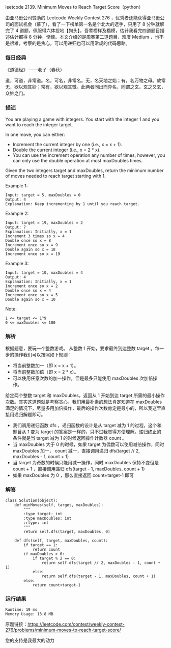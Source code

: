 leetcode  2139. Minimum Moves to Reach Target Score（python）


由亚马逊公司赞助的 Leetcode Weekly Contest 276 ，优秀者还能获得亚马逊公司的面试机会（慕了），看了一下榜单第一名是个北大的选手，只用了 8 分钟就解完了 4 道题，佩服得六体投地【狗头】，吾辈榜样及楷模，估计我看完四道题目描述估计都得 8 分钟，惭愧。本文介绍的是周赛第二道题目，难度 Medium ，也不是很难，考察的是贪心，可以用递归也可以用常规的代码思路。


### 每日经典

《道德经》 ——老子（春秋）

道，可道，非常道。名，可名，非常名。无，名天地之始；有，名万物之母。故常无，欲以观其妙；常有，欲以观其徼。此两者同出而异名，同谓之玄。玄之又玄，众妙之门。

### 描述

You are playing a game with integers. You start with the integer 1 and you want to reach the integer target.

In one move, you can either:

* Increment the current integer by one (i.e., x = x + 1).
* Double the current integer (i.e., x = 2 * x).
* You can use the increment operation any number of times, 
however, you can only use the double operation at most maxDoubles times.

Given the two integers target and maxDoubles, return the minimum number of moves needed to reach target starting with 1.



Example 1:


	Input: target = 5, maxDoubles = 0
	Output: 4
	Explanation: Keep incrementing by 1 until you reach target.
	
Example 2:

	Input: target = 19, maxDoubles = 2
	Output: 7
	Explanation: Initially, x = 1
	Increment 3 times so x = 4
	Double once so x = 8
	Increment once so x = 9
	Double again so x = 18
	Increment once so x = 19


Example 3:

	Input: target = 10, maxDoubles = 4
	Output: 4
	Explanation: Initially, x = 1
	Increment once so x = 2
	Double once so x = 4
	Increment once so x = 5
	Double again so x = 10

	


Note:

	1 <= target <= 1^9
	0 <= maxDoubles <= 100


### 解析

根据题意，要玩一个整数游戏。 从整数 1 开始，要求最终到达整数 target 。每一步的操作我们可以按照如下规则：

* 将当前整数加一（即 x = x + 1）。
* 将当前整数加倍（即 x = 2 * x）。
* 可以使用任意次数的加一操作，但是最多只能使用 maxDoubles 次加倍操作。

给定两个整数 target 和 maxDoubles，返回从 1 开始到达 target 所需的最小操作次数。其实这道题就是考察贪心，我们用最朴素的想法肯定知道在 maxDoubles 满足的情况下，尽量多用加倍操作，最后的操作次数肯定是最小的，所以我这里直接用递归解题即可。

* 我们调用递归函数 dfs ，递归函数的设计是从 target 减为 1 的过程，这个和题目从 1 变为 target 的答案是一样的，只不过我觉得方便理解。递归终止的条件就是当 target 减为 1 的时候返回操作计数器 count 。
* 当 maxDoubles 大于 0 的时候，如果 target 为偶数可以使用减倍操作，同时 maxDoubles 加一， count 减一，直接调用递归 dfs(target // 2, maxDoubles - 1, count + 1) 
* 当 target 为奇数的时候只能用减一操作，同时 maxDoubles 保持不变但是 count + 1 ，直接调用递归 dfs(target - 1, maxDoubles, count + 1)
* 如果 maxDoubles 为 0 ，那么直接返回  count+target-1 即可


### 解答
				

	class Solution(object):
	    def minMoves(self, target, maxDoubles):
	        """
	        :type target: int
	        :type maxDoubles: int
	        :rtype: int
	        """
	        return self.dfs(target, maxDoubles, 0)
	
	    def dfs(self, target, maxDoubles, count):
	        if target == 1:
	            return count
	        if maxDoubles > 0:
	            if target % 2 == 0:
	                return self.dfs(target // 2, maxDoubles - 1, count + 1)
	            else:
	                return self.dfs(target - 1, maxDoubles, count + 1)
	        else:
	            return count+target-1
	        
            	      
			
### 运行结果

	Runtime: 19 ms
	Memory Usage: 13.8 MB


原题链接：https://leetcode.com/contest/weekly-contest-276/problems/minimum-moves-to-reach-target-score/



您的支持是我最大的动力
